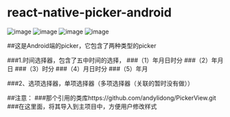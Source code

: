 # react-native-picker-android

![image](https://github.com/andylidong/react-native-picker-android/blob/master/pickerImage/1.jpg)
![image](https://github.com/andylidong/react-native-picker-android/blob/master/pickerImage/2.jpg)
![image](https://github.com/andylidong/react-native-picker-android/blob/master/pickerImage/3.jpg)
![image](https://github.com/andylidong/react-native-picker-android/blob/master/pickerImage/4.jpg)

##这是Android端的picker，它包含了两种类型的picker

###1.时间选择器，包含了五中时间的选择，
###（1）年月日时分
###（2）年月日
###（3）时分
###（4）月日时分
###（5）年月

###2、选项选择器，单项选择器（多项选择器（关联的暂时没有做））

##注意：
###那个引用的类库https://github.com/andylidong/PickerView.git
###在这里面，将其导入到主项目中，方便用户修改样式



